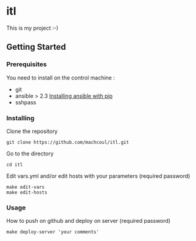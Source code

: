 # itl

This is my project :-)

## Getting Started

### Prerequisites

You need to install on the control machine :
  - git
  - ansible > 2.3 [Installing ansible with pip](http://docs.ansible.com/ansible/latest/intro_installation.html#latest-releases-via-pip)
  - sshpass

### Installing

Clone the repository

    git clone https://github.com/machcoul/itl.git

Go to the directory

    cd itl

Edit vars.yml and/or edit hosts with your parameters (required password)

    make edit-vars
    make edit-hosts

### Usage

How to push on github and deploy on server (required password)

    make deploy-server 'your comments'
